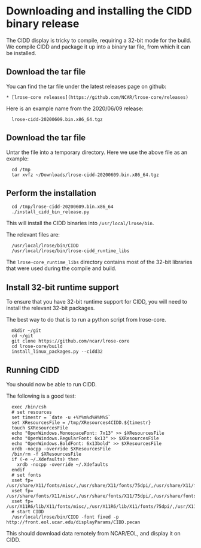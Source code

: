 # Downloading and installing the CIDD binary release

The CIDD display is tricky to compile, requiring a 32-bit mode for the build.
We compile CIDD and package it up into a binary tar file, from which it can be installed.

## Download the tar file

You can find the tar file under the latest releases page on github:

```
* [lrose-core releases](https://github.com/NCAR/lrose-core/releases)
```

Here is an example name from the 2020/06/09 release:

```
  lrose-cidd-20200609.bin.x86_64.tgz
```

## Download the tar file

Untar the file into a temporary directory. Here we use the above file as an example:

```
  cd /tmp
  tar xvfz ~/Downloads/lrose-cidd-20200609.bin.x86_64.tgz
```

## Perform the installation

```
  cd /tmp/lrose-cidd-20200609.bin.x86_64
  ./install_cidd_bin_release.py
```

This will install the CIDD binaries into ```/usr/local/lrose/bin```.

The relevant files are:

```
  /usr/local/lrose/bin/CIDD
  /usr/local/lrose/bin/lrose-cidd_runtime_libs
```

The ```lrose-core_runtime_libs``` directory contains most of the 32-bit libraries that were used during the compile and build.

## Install 32-bit runtime support

To ensure that you have 32-bit runtime support for CIDD, you will need to install the relevant 32-bit packages.

The best way to do that is to run a python script from lrose-core.

```
  mkdir ~/git
  cd ~/git
  git clone https://github.com/ncar/lrose-core
  cd lrose-core/build
  install_linux_packages.py --cidd32
```

## Running CIDD

You should now be able to run CIDD.

The following is a good test:

```
  exec /bin/csh
  # set resources
  set timestr = `date -u +%Y%m%d%H%M%S`
  set XResourcesFile = /tmp/XResources4CIDD.${timestr}
  touch $XResourcesFile
  echo "OpenWindows.MonospaceFont: 7x13" >> $XResourcesFile
  echo "OpenWindows.RegularFont: 6x13" >> $XResourcesFile
  echo "OpenWindows.BoldFont: 6x13bold" >> $XResourcesFile
  xrdb -nocpp -override $XResourcesFile
  /bin/rm -f $XResourcesFile
  if (-e ~/.Xdefaults) then
    xrdb -nocpp -override ~/.Xdefaults
  endif
  # set fonts
  xset fp= /usr/share/X11/fonts/misc/,/usr/share/X11/fonts/75dpi/,/usr/share/X11/fonts/100dpi/
  xset fp= /usr/share/fonts/X11/misc/,/usr/share/fonts/X11/75dpi/,/usr/share/fonts/X11/100dpi/
  xset fp= /usr/X11R6/lib/X11/fonts/misc/,/usr/X11R6/lib/X11/fonts/75dpi/,/usr/X11R6/lib/X11/fonts/100dpi/
  # start CIDD
  /usr/local/lrose/bin/CIDD -font fixed -p http://front.eol.ucar.edu/displayParams/CIDD.pecan
```

This should download data remotely from NCAR/EOL, and display it on CIDD.

